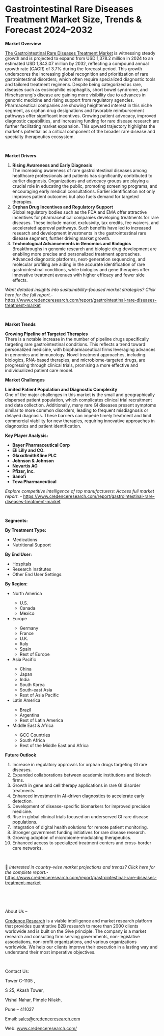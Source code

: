 # Gastrointestinal Rare Diseases Treatment Market Size, Trends & Forecast 2024–2032


<p><strong>Market Overview</strong></p>
<p><a href="https://www.credenceresearch.com/report/gastrointestinal-rare-diseases-treatment-market">The Gastrointestinal Rare Diseases Treatment Market</a> is witnessing steady growth and is projected to expand from USD 1,378.2 million in 2024 to an estimated USD 1,843.07 million by 2032, reflecting a compound annual growth rate (CAGR) of 3.7% during the forecast period. This growth underscores the increasing global recognition and prioritization of rare gastrointestinal disorders, which often require specialized diagnostic tools and tailored treatment regimens. Despite being categorized as rare, diseases such as eosinophilic esophagitis, short bowel syndrome, and Hirschsprung's disease are gaining more visibility due to advances in genomic medicine and rising support from regulatory agencies. Pharmaceutical companies are showing heightened interest in this niche segment, as orphan drug designations and favorable reimbursement pathways offer significant incentives. Growing patient advocacy, improved diagnostic capabilities, and increasing funding for rare disease research are further facilitating market expansion. This upward trajectory highlights the market's potential as a critical component of the broader rare disease and specialty therapeutics ecosystem.</p>
<p><strong>&nbsp;</strong></p>
<p><strong>Market Drivers</strong></p>
<ol>
<li><strong> Rising Awareness and Early Diagnosis</strong><br /> The increasing awareness of rare gastrointestinal diseases among healthcare professionals and patients has significantly contributed to earlier diagnosis. Organizations and advocacy groups are playing a crucial role in educating the public, promoting screening programs, and encouraging early medical consultations. Earlier identification not only improves patient outcomes but also fuels demand for targeted therapies.</li>
<li><strong> Orphan Drug Incentives and Regulatory Support</strong><br /> Global regulatory bodies such as the FDA and EMA offer attractive incentives for pharmaceutical companies developing treatments for rare diseases. These include market exclusivity, tax credits, fee waivers, and accelerated approval pathways. Such benefits have led to increased research and development investments in the gastrointestinal rare disease segment, further driving market growth.</li>
<li><strong> Technological Advancements in Genomics and Biologics</strong><br /> Breakthroughs in genomic research and biologic drug development are enabling more precise and personalized treatment approaches. Advanced diagnostic platforms, next-generation sequencing, and molecular profiling are aiding in the accurate identification of rare gastrointestinal conditions, while biologics and gene therapies offer innovative treatment avenues with higher efficacy and fewer side effects.</li>
</ol>
<p><em>Want detailed insights into sustainability-focused market strategies? Click here for the full report.- </em><a href="https://www.credenceresearch.com/report/gastrointestinal-rare-diseases-treatment-market">https://www.credenceresearch.com/report/gastrointestinal-rare-diseases-treatment-market</a></p>
<p>&nbsp;</p>
<p><strong>Market Trends</strong></p>
<p><strong>Growing Pipeline of Targeted Therapies</strong><br /> There is a notable increase in the number of pipeline drugs specifically targeting rare gastrointestinal conditions. This reflects a trend toward personalized medicine, with biopharmaceutical firms leveraging advances in genomics and immunology. Novel treatment approaches, including biologics, RNA-based therapies, and microbiome-targeted drugs, are progressing through clinical trials, promising a more effective and individualized patient care model.</p>
<p><strong>Market Challenges</strong></p>
<p><strong>Limited Patient Population and Diagnostic Complexity</strong><br /> One of the major challenges in this market is the small and geographically dispersed patient population, which complicates clinical trial recruitment and data collection. Additionally, many rare GI diseases present symptoms similar to more common disorders, leading to frequent misdiagnosis or delayed diagnosis. These barriers can impede timely treatment and limit commercial viability for new therapies, requiring innovative approaches in diagnostics and patient identification.</p>
<p><strong>Key Player Analysis:</strong></p>
<ul>
<li><strong>Bayer Pharmaceutical Corp</strong></li>
<li><strong>Eli Lilly and CO.</strong></li>
<li><strong>GlaxoSmithKline PLC</strong></li>
<li><strong>Johnson &amp; Johnson</strong></li>
<li><strong>Novartis AG</strong></li>
<li><strong>Pfizer, Inc.</strong></li>
<li><strong>Sanofi</strong></li>
<li><strong>Teva Pharmaceutical</strong></li>
</ul>
<p><em>Explore competitive intelligence of top manufacturers: Access full market report. - </em><a href="https://www.credenceresearch.com/report/gastrointestinal-rare-diseases-treatment-market">https://www.credenceresearch.com/report/gastrointestinal-rare-diseases-treatment-market</a></p>
<p>&nbsp;</p>
<p><strong>Segments:</strong></p>
<p><strong>By Treatment Type:</strong></p>
<ul>
<li>Medications</li>
<li>Nutritional Support</li>
</ul>
<p><strong>By End User:</strong></p>
<ul>
<li>Hospitals</li>
<li>Research Institutes</li>
<li>Other End User Settings</li>
</ul>
<p><strong>By Region:</strong></p>
<ul>
<li>North America</li>
<ul>
<li>U.S.</li>
<li>Canada</li>
<li>Mexico</li>
</ul>
<li>Europe</li>
<ul>
<li>Germany</li>
<li>France</li>
<li>U.K.</li>
<li>Italy</li>
<li>Spain</li>
<li>Rest of Europe</li>
</ul>
<li>Asia Pacific</li>
<ul>
<li>China</li>
<li>Japan</li>
<li>India</li>
<li>South Korea</li>
<li>South-east Asia</li>
<li>Rest of Asia Pacific</li>
</ul>
<li>Latin America</li>
<ul>
<li>Brazil</li>
<li>Argentina</li>
<li>Rest of Latin America</li>
</ul>
<li>Middle East &amp; Africa</li>
<ul>
<li>GCC Countries</li>
<li>South Africa</li>
<li>Rest of the Middle East and Africa</li>
</ul>
</ul>
<p><strong>Future Outlook </strong></p>
<ol>
<li>Increase in regulatory approvals for orphan drugs targeting GI rare diseases.</li>
<li>Expanded collaborations between academic institutions and biotech firms.</li>
<li>Growth in gene and cell therapy applications in rare GI disorder treatments.</li>
<li>Enhanced investment in AI-driven diagnostics to accelerate early detection.</li>
<li>Development of disease-specific biomarkers for improved precision medicine.</li>
<li>Rise in global clinical trials focused on underserved GI rare disease populations.</li>
<li>Integration of digital health solutions for remote patient monitoring.</li>
<li>Stronger government funding initiatives for rare disease research.</li>
<li>Growing adoption of microbiome-modulating therapeutics.</li>
<li>Enhanced access to specialized treatment centers and cross-border care networks.</li>
</ol>
<p>&nbsp;</p>
<p>📌 <em>Interested in country-wise market projections and trends? Click here for the complete report.- </em><a href="https://www.credenceresearch.com/report/gastrointestinal-rare-diseases-treatment-market">https://www.credenceresearch.com/report/gastrointestinal-rare-diseases-treatment-market</a></p>
<p>&nbsp;</p>
<p>&nbsp;</p>
<p>About Us &ndash;</p>
<p><a href="https://www.credenceresearch.com/">Credence Research</a> is a viable intelligence and market research platform that provides quantitative B2B research to more than 2000 clients worldwide and is built on the Give principle. The company is a market research and consulting firm serving governments, non-legislative associations, non-profit organizations, and various organizations worldwide. We help our clients improve their execution in a lasting way and understand their most imperative objectives.</p>
<p>&nbsp;</p>
<p>Contact Us:</p>
<p>Tower C-1105 ,</p>
<p>S 25, Akash Tower,</p>
<p>Vishal Nahar, Pimple Nilakh,</p>
<p>Pune &ndash; 411027</p>
<p>Email: <a href="mailto:sales@credenceresearch.com">sales@credenceresearch.com</a></p>
<p>Web: <a href="http://www.credenceresearch.com/">www.credenceresearch.com/</a></p>
